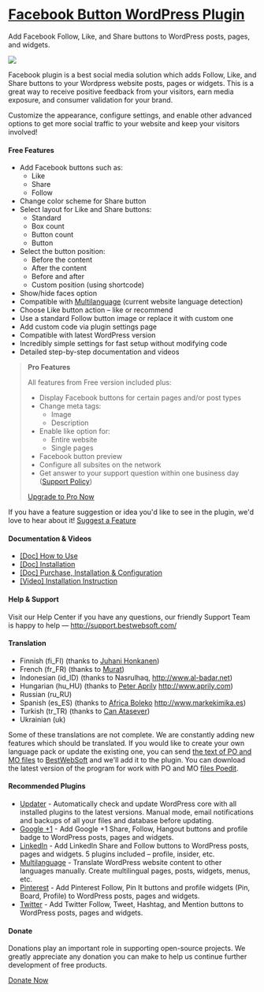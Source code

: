 <a href="http://bestwebsoft.com/products/wordpress/plugins/facebook-like-button/" target=_blank>Facebook Button WordPress Plugin</a>
========================

Add Facebook Follow, Like, and Share buttons to WordPress posts, pages, and widgets.

<img src="http://bestwebsoft.com/wp-content/uploads/2014/09/facebook-button-banner-website.jpg" />

<p>Facebook plugin is a best social media solution which adds Follow, Like, and Share buttons to your Wordpress website posts, pages or widgets. This is a great way to receive positive feedback from your visitors, earn media exposure, and consumer validation for your brand.</p>

<p>Customize the appearance, configure settings, and enable other advanced options to get more social traffic to your website and keep your visitors involved!</p>


<div class='video'></div>


<h4>Free Features</h4>

<ul>
<li>Add Facebook buttons such as:

<ul>
<li>Like </li>
<li>Share </li>
<li>Follow </li>
</ul></li>
<li>Change color scheme for Share button</li>
<li>Select layout for Like and Share buttons:

<ul>
<li>Standard</li>
<li>Box count</li>
<li>Button count</li>
<li>Button</li>
</ul></li>
<li>Select the button position:

<ul>
<li>Before the content</li>
<li>After the content</li>
<li>Before and after</li>
<li>Custom position (using shortcode)</li>
</ul></li>
<li>Show/hide faces option</li>
<li>Compatible with <a href="http://bestwebsoft.com/products/wordpress/plugins/multilanguage/?k=ce7cc6ad47715a97a579a6d9b59ed8b3">Multilanguage</a> (current website language detection)</li>
<li>Choose Like button action &#8211; like or recommend</li>
<li>Use a standard Follow button image or replace it with custom one   </li>
<li>Add custom code via plugin settings page</li>
<li>Compatible with latest WordPress version</li>
<li>Incredibly simple settings for fast setup without modifying code</li>
<li>Detailed step-by-step documentation and videos</li>
</ul>

<blockquote>
  <p><strong>Pro Features</strong></p>
  
  <p>All features from Free version included plus:</p>
  
  <ul>
  <li>Display Facebook buttons for certain pages and/or post types     </li>
  <li>Сhange meta tags:
  
  <ul>
  <li>Image</li>
  <li>Description</li>
  </ul></li>
  <li>Enable like option for:
  
  <ul>
  <li>Entire website</li>
  <li>Single pages</li>
  </ul></li>
  <li>Facebook button preview </li>
  <li>Configure all subsites on the network</li>
  <li>Get answer to your support question within one business day (<a href="http://bestwebsoft.com/support-policy/">Support Policy</a>)</li>
  </ul>
  
  <p><a href="http://bestwebsoft.com/products/wordpress/plugins/facebook-like-button/?k=4caab51af6593e97ad1e329fe0f53072">Upgrade to Pro Now</a></p>
</blockquote>

<p>If you have a feature suggestion or idea you'd like to see in the plugin, we'd love to hear about it! <a href="http://support.bestwebsoft.com/hc/en-us/requests/new">Suggest a Feature</a></p>

<h4>Documentation &#38; Videos</h4>

<ul>
<li><a href="https://docs.google.com/document/d/1gy5uDVoebmYRUvlKRwBmc97jdJFz7GvUCtXy3L7r_Yg/">[Doc] How to Use</a></li>
<li><a href="https://docs.google.com/document/d/1LDmKKxLHq0GavaGcevj4g-8SjLcYPruSKg5Kos9plxM/">[Doc] Installation</a></li>
<li><a href="https://docs.google.com/document/d/1iYerN1G4RrM7EelBlbmQdcYv_tzWWBYwBtYmIkcnOVo/">[Doc] Purchase, Installation &#38; Configuration</a></li>
<li><a href="https://www.youtube.com/watch?v=pAKsQPz3RZc">[Video] Installation Instruction</a></li>
</ul>

<h4>Help &#38; Support</h4>

<p>Visit our Help Center if you have any questions, our friendly Support Team is happy to help &#8212; <a href="http://support.bestwebsoft.com/">http://support.bestwebsoft.com/</a></p>

<h4>Translation</h4>

<ul>
<li>Finnish (fi_FI) (thanks to <a href="mailto:juhani.honkanen@dnainternet.net">Juhani Honkanen</a>)</li>
<li>French (fr_FR) (thanks to <a href="mailto:wpthemefr@gmail.com">Murat</a>)</li>
<li>Indonesian (id_ID) (thanks to Nasrulhaq, <a href="http://www.al-badar.net" rel="nofollow">http://www.al-badar.net</a>)</li>
<li>Hungarian (hu_HU) (thanks to <a href="mailto:solarside09@gmail.com">Peter Aprily</a> <a href="http://www.aprily.com" rel="nofollow">http://www.aprily.com</a>)</li>
<li>Russian (ru_RU)</li>
<li>Spanish (es_ES) (thanks to <a href="mailto:info@markekimika.es">Africa Boleko</a> <a href="http://www.markekimika.es" rel="nofollow">http://www.markekimika.es</a>)</li>
<li>Turkish (tr_TR) (thanks to <a href="mailto:webmaster@canatasever.com">Can Atasever</a>)</li>
<li>Ukrainian (uk)</li>
</ul>

<p>Some of these translations are not complete. We are constantly adding new features which should be translated. If you would like to create your own language pack or update the existing one, you can send <a href="http://codex.wordpress.org/Translating_WordPress">the text of PO and MO files</a> to <a href="http://support.bestwebsoft.com/hc/en-us/requests/new">BestWebSoft</a> and we'll add it to the plugin. You can download the latest version of the program for work with PO and MO <a href="http://www.poedit.net/download.php">files Poedit</a>.</p>

<h4>Recommended Plugins</h4>

<ul>
<li><a href="http://bestwebsoft.com/products/wordpress/plugins/updater/?k=5019f1216fc048f1419fe4645da69381">Updater</a> - Automatically check and update WordPress core with all installed plugins to the latest versions. Manual mode, email notifications and backups of all your files and database before updating.</li>
<li><a href="http://bestwebsoft.com/products/wordpress/plugins/google-plus-one/?k=1f911e6a8a57be8dec36aa4c617773d2">Google +1</a> - Add Google +1 Share, Follow, Hangout buttons and profile badge to WordPress posts, pages and widgets.</li>
<li><a href="http://bestwebsoft.com/products/wordpress/plugins/linkedin/?k=b51477f9bcefca82ad8a4a1901806171">LinkedIn</a> - Add LinkedIn Share and Follow buttons to WordPress posts, pages and widgets. 5 plugins included &#8211; profile, insider, etc.</li>
<li><a href="http://bestwebsoft.com/products/wordpress/plugins/multilanguage/?k=ce7cc6ad47715a97a579a6d9b59ed8b3">Multilanguage</a> - Translate WordPress website content to other languages manually. Create multilingual pages, posts, widgets, menus, etc.</li>
<li><a href="http://bestwebsoft.com/products/wordpress/plugins/pinterest/?k=6c0ee1d224732f70f3099746cfc82c92">Pinterest</a> - Add Pinterest Follow, Pin It buttons and profile widgets (Pin, Board, Profile) to WordPress posts, pages and widgets.</li>
<li><a href="http://bestwebsoft.com/products/wordpress/plugins/twitter/?k=f1d29ef28baa75cc05d52def8ca1021d">Twitter</a> - Add Twitter Follow, Tweet, Hashtag, and Mention buttons to WordPress posts, pages and widgets.</li>
</ul>

<h4>Donate</h4>

<p>Donations play an important role in supporting open-source projects. We greatly appreciate any donation you can make to help us continue further development of free products.</p>

<p><a href="http://bestwebsoft.com/donate/">Donate Now</a></p>